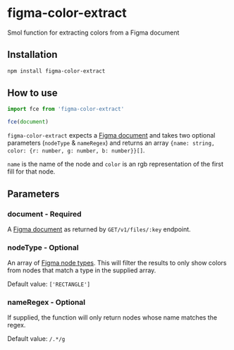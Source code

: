 # figma-color-extract
Smol function for extracting colors from a Figma document

## Installation
```bash
npm install figma-color-extract
```

## How to use
```javascript
import fce from 'figma-color-extract'

fce(document)
```

`figma-color-extract` expects a [Figma document](https://www.figma.com/developers/docs#node-types)
and takes two optional parameters (`nodeType` & `nameRegex`) and returns an
array `{name: string, color: {r: number, g: number, b: number}}[]`.

`name` is the name of the node and `color` is an rgb representation of the
first fill for that node.

## Parameters

### document - Required
A [Figma document](https://www.figma.com/developers/docs#node-types) as
returned by `GET/v1/files/:key` endpoint.

### nodeType - Optional
An array of [Figma node types](https://www.figma.com/developers/docs#node-types).
This will filter the results to only show colors from nodes that match a type
in the supplied array.

Default value: `['RECTANGLE']`

### nameRegex - Optional
If supplied, the function will only return nodes whose name matches the regex.

Default value: `/.*/g`
